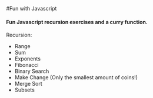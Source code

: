 #Fun with Javascript

#### Fun Javascript recursion exercises and a curry function.

Recursion:
* Range
* Sum
* Exponents
* Fibonacci
* Binary Search
* Make Change (Only the smallest amount of coins!)
* Merge Sort
* Subsets